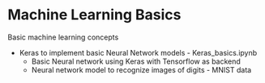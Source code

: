 # Machine Learning Basics
Basic machine learning concepts

* Keras to implement basic Neural Network models - Keras_basics.ipynb
  * Basic Neural network using Keras with Tensorflow as backend
  * Neural network model to recognize images of digits - MNIST data
